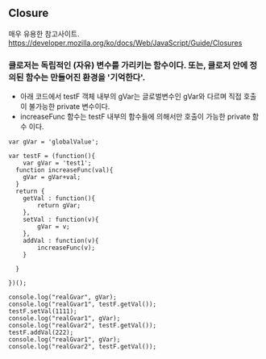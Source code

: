 ## Closure

매우 유용한 참고사이트.
https://developer.mozilla.org/ko/docs/Web/JavaScript/Guide/Closures

### 클로저는 독립적인 (자유) 변수를 가리키는 함수이다. 또는, 클로저 안에 정의된 함수는 만들어진 환경을 '기억한다'.

 - 아래 코드에서 testF 객체 내부의 gVar는 글로벌변수인 gVar와 다르며 직접 호출이 불가능한 private 변수이다.
 - increaseFunc 함수는 testF 내부의 함수들에 의해서만 호출이 가능한 private 함수 이다.
```
var gVar = 'globalValue';

var testF = (function(){
	var gVar = 'test1';
  function increaseFunc(val){
  	gVar = gVar+val;
  }
  return {
  	getVal : function(){
    	return gVar;
    },
    setVal : function(v){
    	gVar = v;
    },
    addVal : function(v){
    	increaseFunc(v);
    }
    
  }

})();

console.log("realGvar", gVar);
console.log("realGvar1", testF.getVal());
testF.setVal(1111);
console.log("realGvar1", gVar);
console.log("realGvar2", testF.getVal());
testF.addVal(222);
console.log("realGvar1", gVar);
console.log("realGvar2", testF.getVal());
```
